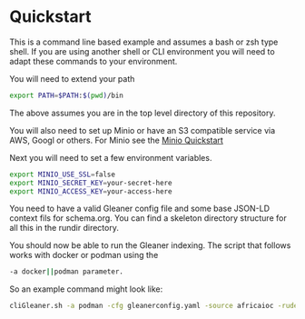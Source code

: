 # Quickstart

This is a command line based example and assumes a bash
or zsh type shell.  If you are using another shell or CLI environment
you will need to adapt these commands to your environment.

You will need to extend your path

```bash
export PATH=$PATH:$(pwd)/bin
```

The above assumes you are in the top level directory of this repository.

You will also need to set up Minio or have an S3 compatible
service via AWS, Googl or others.  For Minio see the
[Minio Quickstart](https://min.io/docs/minio/linux/index.html?ref=docs-redirect)


Next you will need to set a few environment variables.

```bash 
export MINIO_USE_SSL=false
export MINIO_SECRET_KEY=your-secret-here
export MINIO_ACCESS_KEY=your-access-here
```

You need to have a valid Gleaner config file and some base JSON-LD
context fils for schema.org.  You can find a skeleton directory
structure for all this in the rundir directory.



You should now be able to run the Gleaner indexing.  The script
that follows works with docker or podman using the

```bash 
-a docker||podman parameter.
```

So an example command might look like:

```bash
cliGleaner.sh -a podman -cfg gleanerconfig.yaml -source africaioc -rude
```
